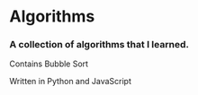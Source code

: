 # Algorithms
### A collection of algorithms that I learned.

Contains Bubble Sort

Written in Python and JavaScript
